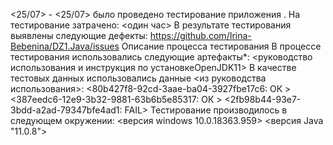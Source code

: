 <25/07> - <25/07> было проведено тестирование приложения <KeyValidator>.
На тестирование затрачено: <один час>
В результате тестирования выявлены следующие дефекты:
<https://github.com/Irina-Bebenina/DZ1.Java/issues>
Описание процесса тестирования
В процессе тестирования использовались следующие артефакты*:
<руководство использования и инструкция по установкеOpenJDK11>
В качестве тестовых данных использовались данные <из руководства использования>:
<80b427f8-92cd-3aae-ba04-3927fbe17c6: ОК >
<387eedc6-12e9-3b32-9881-63b6b5e85317: ОК >
<2fb98b44-93e7-3bdd-a2ad-79347bfe4ad1: FAIL>
Тестирование производилось в следующем окружении:
<версия windows 10.0.18363.959>
<версия Java "11.0.8">

